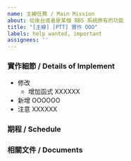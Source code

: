 ```yaml
---
name: 主線任務 / Main Mission
about: 從後台或者是某個 BBS 系統原有的功能
title: "[主線] [PTT] 實作 OOO"
labels: help wanted, important
assignees: ''
---
```


### 實作細節 / Details of Implement
<!--  大致上描述要用什麼演算法下去做，盡可能在三項以內說完，可能的話粗估時間複雜度大概如何 -->
- 修改 <!-- 檔案路徑 -->
  - 增加函式 XXXXXX
- 新增 OOOOOO
- 注意 XXXXXX
### 期程 / Schedule
<!-- (希望這個任務大概什麼時候做完，如果會卡到其他地方的功能也請在這邊提出。)
- 討論時間： [e.g. 一週, 到 7/11] (如果還有特別哪邊需要確認的事項才需要討論)
- 實作時間： [e.g. 一週, 到 7/18]
- 確認時間： [e.g. 一週, 到 7/25] -->

### 相關文件 / Documents
<!-- 例如 API 文件，某個套件的連結（雖然可能討論到後來改成其他方案） -->
